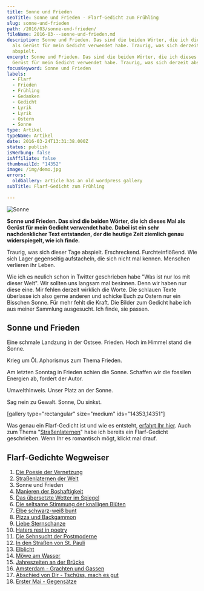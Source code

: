 ```yaml
---
title: Sonne und Frieden
seoTitle: Sonne und Frieden - Flarf-Gedicht zum Frühling
slug: sonne-und-frieden
path: /2016/03/sonne-und-frieden/
fileName: 2016-03---sonne-und-frieden.md
description: Sonne und Frieden. Das sind die beiden Wörter, die ich dieses Mal
  als Gerüst für mein Gedicht verwendet habe. Traurig, was sich derzeit
  abspielt.
excerpt: Sonne und Frieden. Das sind die beiden Wörter, die ich dieses Mal als
  Gerüst für mein Gedicht verwendet habe. Traurig, was sich derzeit abspielt.
focusKeyword: Sonne und Frieden
labels:
  - Flarf
  - Frieden
  - Frühling
  - Gedanken
  - Gedicht
  - Lyrik
  - Lyrik
  - Ostern
  - Sonne
type: Artikel
typeName: Artikel
date: 2016-03-24T13:31:38.000Z
status: publish
isWerbung: false
isAffiliate: false
thumbnailId: "14352"
image: /img/demo.jpg
errors:
  oldGallery: article has an old wordpress gallery
subTitle: Flarf-Gedicht zum Frühling
  
---
```


![Sonne](http://cardamonchai.com/wp-content/uploads/2016/03/Sonne-und-Frieden-1-von-4-640x427.jpg "Sonne und Frieden")

**Sonne und Frieden. Das sind die beiden Wörter, die ich dieses Mal als Gerüst
für mein Gedicht verwendet habe. Dabei ist ein sehr nachdenklicher Text
entstanden, der die heutige Zeit ziemlich genau widerspiegelt, wie ich finde.**

Traurig, was sich dieser Tage abspielt. Erschreckend. Furchteinflößend. Wie sich
Lager gegenseitig aufstacheln, die sich nicht mal kennen. Menschen verlieren ihr
Leben.

Wie ich es neulich schon in Twitter geschrieben habe "Was ist nur los mit dieser
Welt". Wir sollten uns langsam mal besinnen. Denn wir haben nur diese eine. Mir
fehlen derzeit wirklich die Worte. Die schlauen Texte überlasse ich also gerne
anderen und schicke Euch zu Ostern nur ein Bisschen Sonne. Für mehr fehlt die
Kraft. Die Bilder zum Gedicht habe ich aus meiner Sammlung ausgesucht. Ich
finde, sie passen.

## Sonne und Frieden

Eine schmale Landzung in der Ostsee. Frieden. Hoch im Himmel stand die Sonne.

Krieg um Öl. Aphorismus zum Thema Frieden.

Am letzten Sonntag in Frieden schien die Sonne. Schaffen wir die fossilen
Energien ab, fordert der Autor.

Umwelthinweis. Unser Platz an der Sonne.

Sag nein zu Gewalt. Sonne, Du sinkst.

[gallery type="rectangular" size="medium" ids="14353,14351"]

Was genau ein Flarf-Gedicht ist und wie es entsteht,
[erfahrt Ihr hier](/2016/03/flarf-inspiration-aus-dem-internet-die-poesie-der-vernetzung/).
Auch zum Thema
"[Straßenlaternen](/2016/03/strassenlaternen-der-welt-eine-romantische-bildergalerie/)"
habe ich bereits ein Flarf-Gedicht geschrieben. Wenn Ihr es romantisch mögt,
klickt mal drauf.

## Flarf-Gedichte Wegweiser

1.  [Die Poesie der Vernetzung](/2016/03/flarf-inspiration-aus-dem-internet-die-poesie-der-vernetzung/)
1.  [Straßenlaternen der Welt](/2016/03/strassenlaternen-der-welt-eine-romantische-bildergalerie/)
1.  Sonne und Frieden
1.  [Manieren der Boshaftigkeit](/2016/04/manieren-der-boshaftigkeit/)
1.  [Das übersetzte Wetter im Spiegel](/2016/05/das-uebersetzte-wetter-im-spiegel/)
1.  [Die seltsame Stimmung der knalligen Blüten](/2016/10/die-seltsame-stimmung-der-knalligen-blueten/)
1.  [Elbe schwarz-weiß bunt](/2017/01/elbe-schwarz-weiss-bunt-bildergalerie-mit-flarfgedicht/)
1.  [Pizza und Backgammon](/2017/01/drei-koenige/)
1.  [Liebe Sternschanze](/2017/01/liebe-sternschanze/)
1.  [Haters rest in poetry](/2017/02/haters-rest-in-poetry/)
1.  [Die Sehnsucht der Postmoderne](/2017/02/die-sehnsucht-der-postmoderne/)
1.  [In den Straßen von St. Pauli](/2017/02/dauerregen-stpauli/)
1.  [Elblicht](/2018/01/elblicht-flarfgedicht-zum-jahresanfang/)
1.  [Möwe am Wasser](/2018/01/moewe-am-wasser/)
1.  [Jahreszeiten an der Brücke](/2018/02/ein-fleet-im-verlauf-der-jahreszeiten/)
1.  [Amsterdam - Grachten und Gassen](/2018/03/amsterdam/)
1.  [Abschied von Dir - Tschüss, mach es gut](/2018/04/abschied-von-dir/)
1.  [Erster Mai - Gegensätze](/2018/05/erster-mai-gegensaetze/)

  